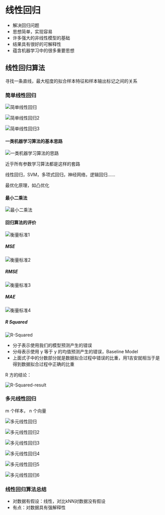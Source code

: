 # 线性回归

- 解决回归问题
- 思想简单，实现容易
- 许多强大的非线性模型的基础
- 结果具有很好的可解释性
- 蕴含机器学习中的很多重要思想

## 线性回归算法

寻找一条直线，最大程度的拟合样本特征和样本输出标记之间的关系

### 简单线性回归

![简单线性回归](images/简单线性回归.png)

![简单线性回归2](images/简单线性回归2.png)

![简单线性回归3](images/简单线性回归3.png)

#### 一类机器学习算法的基本思路

![一类机器学习算法的思路](images/一类机器学习算法的思路.png)

近乎所有参数学习算法都是这样的套路

线性回归，SVM，多项式回归，神经网络，逻辑回归......

最优化原理，如凸优化

#### 最小二乘法

![最小二乘法](images/最小二乘法.png)

#### 回归算法的评价

![衡量标准1](images/衡量标准1.png)

##### MSE

![衡量标准2](images/衡量标准2.png)

##### RMSE

![衡量标准3](images/衡量标准3.png)

##### MAE

![衡量标准4](images/衡量标准4.png)

##### R Squared

![R-Squared](images/R-Squared.png)

- 分子表示使用我们的模型预测产生的错误
- 分母表示使用 y 等于 y 的均值预测产生的错误，Baseline Model
- 上面式子中的分数部分就是数据拟合过程中错误的比重，用1吉安就相当于是得到数据拟合过程中正确的比重

R 方的结论：

![R-Squared-result](images/R-Squared-result.png)

### 多元线性回归

m 个样本， n 个向量

![多元线性回归](images/多元线性回归.png)

![多元线性回归2](images/多元线性回归2.png)

![多元线性回归3](images/多元线性回归3.png)

![多元线性回归4](images/多元线性回归4.png)

![多元线性回归5](images/多元线性回归5.png)

![多元线性回归6](images/多元线性回归6.png)

### 线性回归算法总结

- 对数据有假设：线性，对比kNN对数据没有假设
- 有点：对数据具有强解释性